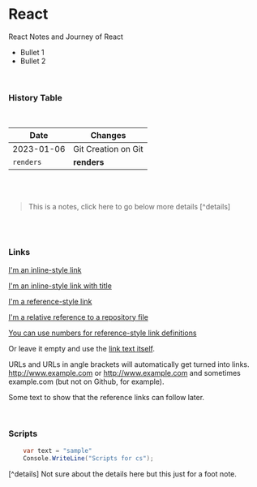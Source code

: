 # React

React Notes and Journey of React
- Bullet 1
- Bullet 2

<br/>

### History Table
<br/>

|Date|Changes|
|----|------|
|2023-01-06|Git Creation on Git|
|`renders`|**renders**|

<br/><br/>
 
> This is a notes, click here to go below more details [^details] <br/>

<br/><br/>

### Links
[I'm an inline-style link](https://www.google.com)
<br/>

[I'm an inline-style link with title](https://www.google.com "Google's Homepage")
<br/>

[I'm a reference-style link][Arbitrary case-insensitive reference text]
<br/>

[I'm a relative reference to a repository file](../blob/master/LICENSE)
<br/>

[You can use numbers for reference-style link definitions][1]
<br/>

Or leave it empty and use the [link text itself].
<br/>

URLs and URLs in angle brackets will automatically get turned into links. 
http://www.example.com or <http://www.example.com> and sometimes 
example.com (but not on Github, for example).
<br/>

Some text to show that the reference links can follow later.
<br/>

[arbitrary case-insensitive reference text]: https://www.mozilla.org
[1]: http://slashdot.org
[link text itself]: http://www.reddit.com
<br/>



### Scripts
```cs
    var text = "sample"
    Console.WriteLine("Scripts for cs");
```

[^details]
    Not sure about the details here but this just for a foot note.
